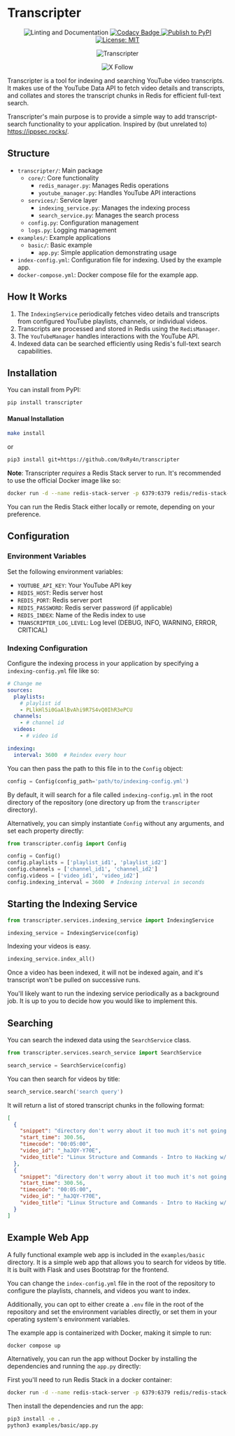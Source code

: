 # Transcripter

<p align="center">
  <img src="https://github.com/0xRy4n/transcripter/actions/workflows/housekeeping.yml/badge.svg" alt="Linting and Documentation">
  <a href="https://app.codacy.com/gh/0xRy4n/transcripter/dashboard?utm_source=gh&utm_medium=referral&utm_content=&utm_campaign=Badge_grade">
    <img src="https://app.codacy.com/project/badge/Grade/7233dfa7498c4801bbfc024b2675b2b0" alt="Codacy Badge">
  </a>
  <a href="https://pypi.org/project/transcripter">
    <img src="https://github.com/0xRy4n/transcripter/actions/workflows/publish.yml/badge.svg" alt="Publish to PyPI">
  </a>
  <a href="https://opensource.org/licenses/MIT">
    <img src="https://img.shields.io/badge/License-MIT-yellow.svg" alt="License: MIT">
  </a>
</p>

<div align="center">
  
![Transcripter](https://i.imgur.com/jg9sc7p.gif)

![X Follow](https://img.shields.io/twitter/follow/0xRy4n)

</div>

Transcripter is a tool for indexing and searching YouTube video transcripts. It makes use of the YouTube Data API to fetch video details and transcripts, and collates and stores the transcript chunks in Redis for efficient full-text search.

Transcripter's main purpose is to provide a simple way to add transcript-search functionality to your application. Inspired by (but unrelated to) <https://ippsec.rocks/>. 

## Structure

- `transcripter/`: Main package
  - `core/`: Core functionality
    - `redis_manager.py`: Manages Redis operations
    - `youtube_manager.py`: Handles YouTube API interactions
  - `services/`: Service layer
    - `indexing_service.py`: Manages the indexing process
    - `search_service.py`: Manages the search process
  - `config.py`: Configuration management
  - `logs.py`: Logging management
- `examples/`: Example applications
  - `basic/`: Basic example
    - `app.py`: Simple application demonstrating usage
- `index-config.yml`: Configuration file for indexing. Used by the example app.
- `docker-compose.yml`: Docker compose file for the example app.

## How It Works

1. The `IndexingService` periodically fetches video details and transcripts from configured YouTube playlists, channels, or individual videos.
2. Transcripts are processed and stored in Redis using the `RedisManager`.
3. The `YouTubeManager` handles interactions with the YouTube API.
4. Indexed data can be searched efficiently using Redis's full-text search capabilities.

## Installation

You can install from PyPI:
```bash
pip install transcripter
```

#### Manual Installation

```bash
make install
```
or
```bash
pip3 install git+https://github.com/0xRy4n/transcripter
```

**Note**: Transcripter _requires_ a Redis Stack server to run. It's recommended to use the official Docker image like so:

```bash
docker run -d --name redis-stack-server -p 6379:6379 redis/redis-stack-server:latest`
```

You can run the Redis Stack either locally or remote, depending on your preference.

## Configuration

### Environment Variables

Set the following environment variables:

- `YOUTUBE_API_KEY`: Your YouTube API key
- `REDIS_HOST`: Redis server host
- `REDIS_PORT`: Redis server port
- `REDIS_PASSWORD`: Redis server password (if applicable)
- `REDIS_INDEX`: Name of the Redis index to use
- `TRANSCRIPTER_LOG_LEVEL`: Log level (DEBUG, INFO, WARNING, ERROR, CRITICAL)

### Indexing Configuration

Configure the indexing process in your application by specifying a `indexing-config.yml` file like so:

```yaml
# Change me
sources:
  playlists:
    # playlist id
    - PLlkHl5i0GaAlBvAhi9R7S4vQ0IhR3ePCU
  channels:
    - # channel id
  videos:
    - # video id

indexing:
  interval: 3600  # Reindex every hour
```

You can then pass the path to this file in to the `Config` object:

```python
config = Config(config_path='path/to/indexing-config.yml')
```
By default, it will search for a file called `indexing-config.yml` in the root directory of the repository (one directory up from the `transcripter` directory).


Alternatively, you can simply instantiate `Config` without any arguments, and set each property directly:
```python
from transcripter.config import Config

config = Config()
config.playlists = ['playlist_id1', 'playlist_id2']
config.channels = ['channel_id1', 'channel_id2']
config.videos = ['video_id1', 'video_id2']
config.indexing_interval = 3600  # Indexing interval in seconds
```

## Starting the Indexing Service

```python
from transcripter.services.indexing_service import IndexingService

indexing_service = IndexingService(config)
```
Indexing your videos is easy.
```python
indexing_service.index_all()
```
Once a video has been indexed, it will not be indexed again, and it's transcript won't be pulled on successive runs. 

You'll likely want to run the indexing service periodically as a background job. It is up to you to decide how you would like to implement this.

## Searching

You can search the indexed data using the `SearchService` class.

```python
from transcripter.services.search_service import SearchService

search_service = SearchService(config)
```

You can then search for videos by title:

```python
search_service.search('search query')
```

It will return a list of stored transcript chunks in the following format:
```json
[
  {
    "snippet": "directory don't worry about it too much it's not going to be on the test there's not going to be a test but if there were",
    "start_time": 300.56,
    "timecode": "00:05:00",
    "video_id": "_haJQY-Y70E",
    "video_title": "Linux Structure and Commands - Intro to Hacking w/ HTB Academy #4"
  },
  {
    "snippet": "directory don't worry about it too much it's not going to be on the test there's not going to be a test but if there were",
    "start_time": 300.56,
    "timecode": "00:05:00",
    "video_id": "_haJQY-Y70E",
    "video_title": "Linux Structure and Commands - Intro to Hacking w/ HTB Academy #4"
  }
]
```

## Example Web App

A fully functional example web app is included in the `examples/basic` directory. It is a simple web app that allows you to search for videos by title. It is built with Flask and uses Bootstrap for the frontend.

You can change the `index-config.yml` file in the root of the repository to configure the playlists, channels, and videos you want to index.

Additionally, you can opt to either create a `.env` file in the root of the repository and set the environment variables directly, or set them in your operating system's environment variables.

The example app is containerized with Docker, making it simple to run:
```bash
docker compose up
```

Alternatively, you can run the app without Docker by installing the dependencies and running the `app.py` directly:

First you'll need to run Redis Stack in a docker container:
```bash
docker run -d --name redis-stack-server -p 6379:6379 redis/redis-stack-server:latest
```

Then install the dependencies and run the app:
```bash
pip3 install -e .
python3 examples/basic/app.py
```
